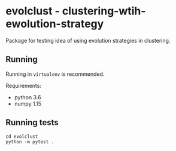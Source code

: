 # evolclust - clustering-wtih-ewolution-strategy

Package for testing idea of using evolution strategies in clustering.

## Running

Running in `virtualenv` is recommended.

Requirements:
- python 3.6
- numpy 1.15

## Running tests

```
cd evolclust
python -m pytest .
```